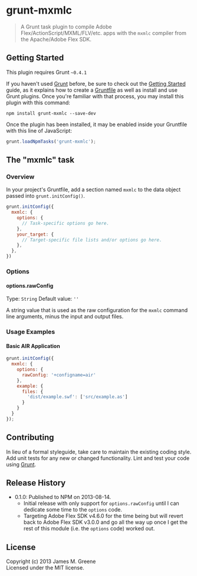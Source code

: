 # grunt-mxmlc

> A Grunt task plugin to compile Adobe Flex/ActionScript/MXML/FLV/etc. apps with the `mxmlc` compiler from the Apache/Adobe Flex SDK.

## Getting Started
This plugin requires Grunt `~0.4.1`

If you haven't used [Grunt](http://gruntjs.com/) before, be sure to check out the
[Getting Started](http://gruntjs.com/getting-started) guide, as it explains how to
create a [Gruntfile](http://gruntjs.com/sample-gruntfile) as well as install and
use Grunt plugins. Once you're familiar with that process, you may install this
plugin with this command:

```shell
npm install grunt-mxmlc --save-dev
```

Once the plugin has been installed, it may be enabled inside your Gruntfile with this line of JavaScript:

```js
grunt.loadNpmTasks('grunt-mxmlc');
```

## The "mxmlc" task

### Overview
In your project's Gruntfile, add a section named `mxmlc` to the data object passed into `grunt.initConfig()`.

```js
grunt.initConfig({
  mxmlc: {
    options: {
      // Task-specific options go here.
    },
    your_target: {
      // Target-specific file lists and/or options go here.
    },
  },
})
```

### Options

#### options.rawConfig
Type: `String`
Default value: `''`

A string value that is used as the raw configuration for the `mxmlc` command line arguments, minus the input and output files.


### Usage Examples

#### Basic AIR Application

```js
grunt.initConfig({
  mxmlc: {
    options: {
      rawConfig: '+configname=air'
    },
    example: {
      files: {
        'dist/example.swf': ['src/example.as']
      }
    }
  }
});
```

## Contributing
In lieu of a formal styleguide, take care to maintain the existing coding style. Add unit tests for any new or changed functionality. Lint and test your code using [Grunt](http://gruntjs.com/).

## Release History
 - 0.1.0: Published to NPM on 2013-08-14.
    - Initial release with only support for `options.rawConfig` until I can dedicate some time to the `options` code.
    - Targeting Adobe Flex SDK v4.6.0 for the time being but will revert back to Adobe Flex SDK v3.0.0 and
      go all the way up once I get the rest of this module (i.e. the `options` code) worked out.


## License
Copyright (c) 2013 James M. Greene  
Licensed under the MIT license.
